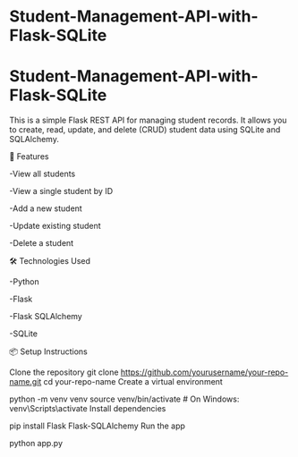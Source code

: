 # Student-Management-API-with-Flask-SQLite

# Student-Management-API-with-Flask-SQLite

This is a simple Flask REST API for managing student records. It allows you to create, read, update, and delete (CRUD) student data using SQLite and SQLAlchemy.

🚀 Features

-View all students

-View a single student by ID

-Add a new student

-Update existing student

-Delete a student

🛠️ Technologies Used

-Python

-Flask

-Flask SQLAlchemy

-SQLite

📦 Setup Instructions

Clone the repository
git clone https://github.com/yourusername/your-repo-name.git
cd your-repo-name
Create a virtual environment

python -m venv venv
source venv/bin/activate  # On Windows: venv\Scripts\activate
Install dependencies

pip install Flask Flask-SQLAlchemy
Run the app

python app.py
